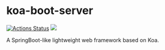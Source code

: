 # koa-boot-server

[![Actions Status](https://github.com/SUCHMOKUO/node-worker-threads-pool/workflows/Workflow/badge.svg)](https://github.com/SUCHMOKUO/koa-boot-server/actions)
[![](https://img.shields.io/npm/v/@koa-boot/server.svg)](https://www.npmjs.com/package/@koa-boot/server)

A SpringBoot-like lightweight web framework based on Koa.
